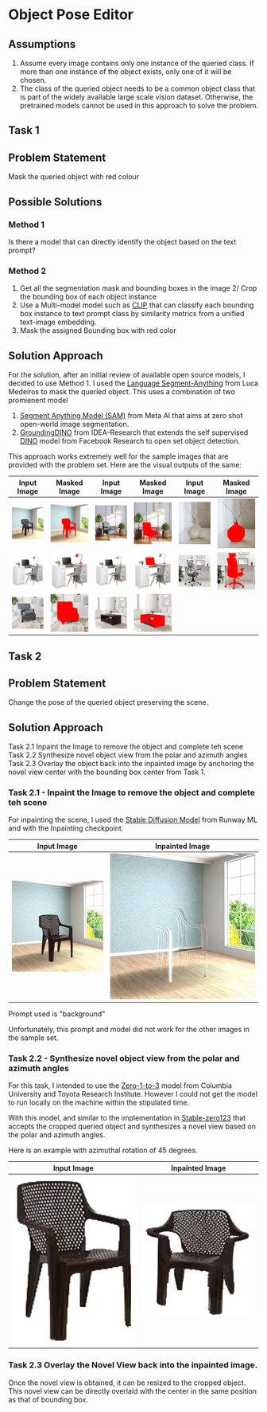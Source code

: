 # Object Pose Editor

## Assumptions 

1. Assume every image contains only one instance of the queried class. If more than one instance of the object exists, only one of it will be chosen.
2. The class of the queried object needs to be a common object class that is part of the widely available large scale vision dataset. Otherwise, the pretrained models cannot be used in this approach to solve the problem.

## Task 1

## Problem Statement

Mask the queried object with red colour

## Possible Solutions

### Method 1 

Is there a model that can directly identify the object based on the text prompt?

### Method 2

1. Get all the segmentation mask and bounding boxes in the image
2/ Crop the bounding box of each object instance
3. Use a Multi-model model such as [CLIP](https://openai.com/research/clip) that can classify each bounding box instance to text prompt class by similarity metrics from a unified text-image embedding.
4. Mask the assigned Bounding box with red color

## Solution Approach

For the solution, after an initial review of available open source models, I decided to use Method 1. I used the [Language Segment-Anything](https://github.com/luca-medeiros/lang-segment-anything) from Luca Medeiros to mask the queried object. This uses a combination of two promienent model
1. [Segment Anything Model (SAM)](https://segment-anything.com/) from Meta AI that aims at zero shot open-world image segmentation.
2. [GroundingDINO](https://github.com/IDEA-Research/GroundingDINO) from IDEA-Research that extends the self supervised [DINO](https://github.com/facebookresearch/dino) model from Facebook Research to open set object detection.

 This approach works extremely well for the sample images that are provided with the problem set. Here are the visual outputs of the same:
 
 | Input Image | Masked Image    |  Input Image | Masked Image      | Input Image | Masked Image      |
| :---:   | :---: | :---: | :---: |:---: | :---: |
| ![Alt text](sample_input_images/chair.jpg) | ![Alt text](task1_output_images/chair.jpg)  | ![Alt text](sample_input_images/chair(1).jpg)   |![Alt text](task1_output_images/chair(1).jpg)   |![Alt text](sample_input_images/flower_vase.jpg)   |![Alt text](task1_output_images/flower_vase.jpg)
| ![Alt text](sample_input_images/lamp.jpg)   |![Alt text](task1_output_images/lamp.jpg)  | ![Alt text](sample_input_images/laptop.jpg)   |![Alt text](task1_output_images/laptop.jpg)   |![Alt text](sample_input_images/office_chair.jpg)   |![Alt text](task1_output_images/office_chair.jpg)
| ![Alt text](sample_input_images/sofa.jpg)   |![Alt text](task1_output_images/sofa.jpg)   |![Alt text](sample_input_images/table.jpg)   |![Alt text](task1_output_images/table.jpg)

## Task 2
## Problem Statement

Change the pose of the queried object preserving the scene.

## Solution Approach

Task 2.1  Inpaint the Image to remove the object and complete teh scene  
Task 2.2  Synthesize novel object view from the polar and azimuth angles  
Task 2.3 Overlay the object back into the inpainted image by anchoring the novel view center with the bounding box center from Task 1.


### Task 2.1 - Inpaint the Image to remove the object and complete teh scene  

For inpainting the scene, I used the [Stable Diffusion Model](https://huggingface.co/runwayml/stable-diffusion-inpainting) from Runway ML and with the Inpainting checkpoint. 

| Input Image | Inpainted Image | 
| :---:   | :---: | 
| ![Alt text](sample_input_images/chair.jpg) | ![Alt text](task_2_inter_output_images/chair.jpg) |

Prompt used is "background"

Unfortunately, this prompt and model did not work for the other images in the sample set.

### Task 2.2 - Synthesize novel object view from the polar and azimuth angles 

For this task, I intended to use the [Zero-1-to-3](https://github.com/cvlab-columbia/zero123) model from Columbia University and Toyota Research Institute. However I could not get the model to run locally on the machine within the stipulated time.

With this model, and similar to the implementation in [Stable-zero123](https://huggingface.co/spaces/p4vv37/Stable-zero123) that accepts the cropped queried object and synthesizes a novel view based on the polar and azimuth angles.

Here is an example with azimuthal rotation of 45 degrees.

| Input Image | Inpainted Image | 
| :---:   | :---: | 
| ![Alt text](cropped_object/chair.png) | ![Alt text](cropped_object/chair_novel_view.png) |

### Task 2.3 Overlay the Novel View back into the inpainted image.

Once the novel view is obtained, it can be resized to the cropped object. This novel view can be directly overlaid with the center in the same position as that of bounding box.





